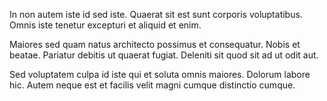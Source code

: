 In non autem iste id sed iste. Quaerat sit est sunt corporis voluptatibus. Omnis iste tenetur excepturi et aliquid et enim.
 Maiores sed quam natus architecto possimus et consequatur. Nobis et beatae. Pariatur debitis ut quaerat fugiat. Deleniti sit quod sit ad ut odit aut.
 Sed voluptatem culpa id iste qui et soluta omnis maiores. Dolorum labore hic. Autem neque est et facilis velit magni cumque distinctio cumque.